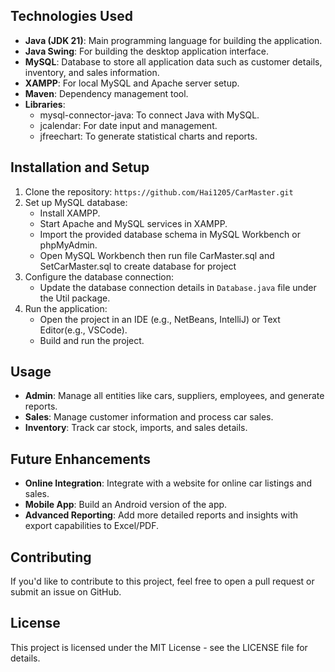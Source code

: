
## Technologies Used

- **Java (JDK 21)**: Main programming language for building the application.
- **Java Swing**: For building the desktop application interface.
- **MySQL**: Database to store all application data such as customer details, inventory, and sales information.
- **XAMPP**: For local MySQL and Apache server setup.
- **Maven**: Dependency management tool.
- **Libraries**:
  - mysql-connector-java: To connect Java with MySQL.
  - jcalendar: For date input and management.
  - jfreechart: To generate statistical charts and reports.

## Installation and Setup

1. Clone the repository: `https://github.com/Hai1205/CarMaster.git`
2. Set up MySQL database:
   - Install XAMPP.
   - Start Apache and MySQL services in XAMPP.
   - Import the provided database schema in MySQL Workbench or phpMyAdmin.
   - Open MySQL Workbench then run file CarMaster.sql and SetCarMaster.sql to create database for project
3. Configure the database connection:
   - Update the database connection details in `Database.java` file under the Util package.
4. Run the application:
   - Open the project in an IDE (e.g., NetBeans, IntelliJ) or Text Editor(e.g., VSCode).
   - Build and run the project.

## Usage

- **Admin**: Manage all entities like cars, suppliers, employees, and generate reports.
- **Sales**: Manage customer information and process car sales.
- **Inventory**: Track car stock, imports, and sales details.

## Future Enhancements

- **Online Integration**: Integrate with a website for online car listings and sales.
- **Mobile App**: Build an Android version of the app.
- **Advanced Reporting**: Add more detailed reports and insights with export capabilities to Excel/PDF.

## Contributing

If you'd like to contribute to this project, feel free to open a pull request or submit an issue on GitHub.

## License

This project is licensed under the MIT License - see the LICENSE file for details.